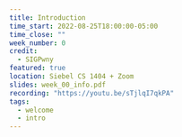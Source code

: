 ```yaml
---
title: Introduction
time_start: 2022-08-25T18:00:00-05:00
time_close: ""
week_number: 0
credit:
  - SIGPwny
featured: true
location: Siebel CS 1404 + Zoom
slides: week_00_info.pdf
recording: "https://youtu.be/sTjlqI7qkPA"
tags:
  - welcome
  - intro
---
```

